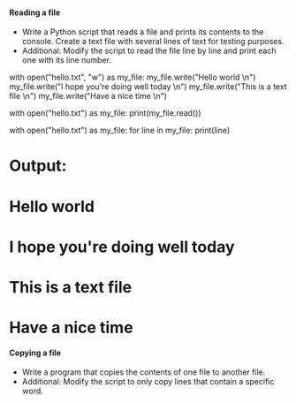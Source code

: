 #### Reading a file

- Write a Python script that reads a file and prints its contents to the console. Create a text file with several lines of text for testing purposes.
- Additional: Modify the script to read the file line by line and print each one with its line number.

with open("hello.txt", "w") as my_file:
    my_file.write("Hello world \n")
    my_file.write("I hope you're doing well today \n")
    my_file.write("This is a text file \n")
    my_file.write("Have a nice time \n")

with open("hello.txt") as my_file:
    print(my_file.read())

with open("hello.txt") as my_file:
    for line in my_file:
        print(line)

# Output: 
# Hello world 
# I hope you're doing well today
# This is a text file
# Have a nice time


#### Copying a file
- Write a program that copies the contents of one file to another file.
- Additional: Modify the script to only copy lines that contain a specific word.
